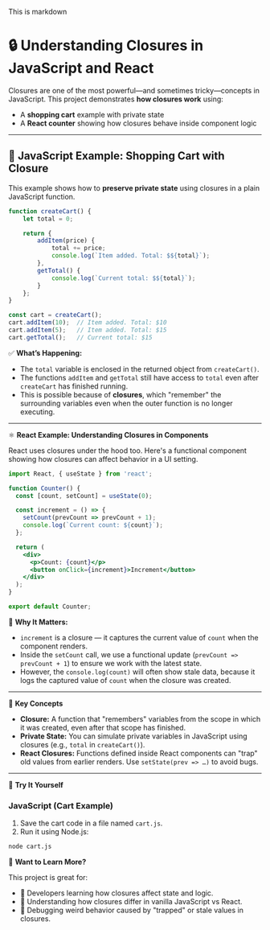 This is markdown
# 🔒 Understanding Closures in JavaScript and React

Closures are one of the most powerful—and sometimes tricky—concepts in JavaScript. This project demonstrates **how closures work** using:

- A **shopping cart** example with private state
- A **React counter** showing how closures behave inside component logic

---

## 🛒 JavaScript Example: Shopping Cart with Closure

This example shows how to **preserve private state** using closures in a plain JavaScript function.

```js
function createCart() {
    let total = 0;

    return {
        addItem(price) {
            total += price;
            console.log(`Item added. Total: $${total}`);
        },
        getTotal() {
            console.log(`Current total: $${total}`);
        }
    };
}

const cart = createCart();
cart.addItem(10);  // Item added. Total: $10
cart.addItem(5);   // Item added. Total: $15
cart.getTotal();   // Current total: $15
```

✅ **What’s Happening:**

- The `total` variable is enclosed in the returned object from `createCart()`.
- The functions `addItem` and `getTotal` still have access to `total` even after `createCart` has finished running.
- This is possible because of **closures**, which "remember" the surrounding variables even when the outer function is no longer executing.

---

⚛️ **React Example: Understanding Closures in Components**

React uses closures under the hood too. Here's a functional component showing how closures can affect behavior in a UI setting.

```jsx
import React, { useState } from 'react';

function Counter() {
  const [count, setCount] = useState(0);

  const increment = () => {
    setCount(prevCount => prevCount + 1);
    console.log(`Current count: ${count}`);
  };

  return (
    <div>
      <p>Count: {count}</p>
      <button onClick={increment}>Increment</button>
    </div>
  );
}

export default Counter;
```

🧠 **Why It Matters:**

- `increment` is a closure — it captures the current value of `count` when the component renders.
- Inside the `setCount` call, we use a functional update (`prevCount => prevCount + 1`) to ensure we work with the latest state.
- However, the `console.log(count)` will often show stale data, because it logs the captured value of `count` when the closure was created.

---

🧠 **Key Concepts**

- **Closure:** A function that "remembers" variables from the scope in which it was created, even after that scope has finished.
- **Private State:** You can simulate private variables in JavaScript using closures (e.g., `total` in `createCart()`).
- **React Closures:** Functions defined inside React components can "trap" old values from earlier renders. Use `setState(prev => …)` to avoid bugs.

---

🚀 **Try It Yourself**

### JavaScript (Cart Example)

1. Save the cart code in a file named `cart.js`.
2. Run it using Node.js:

```bash
node cart.js
```

💬 **Want to Learn More?**

This project is great for:

- 🧠 Developers learning how closures affect state and logic.
- 🔄 Understanding how closures differ in vanilla JavaScript vs React.
- 🧪 Debugging weird behavior caused by "trapped" or stale values in closures.

